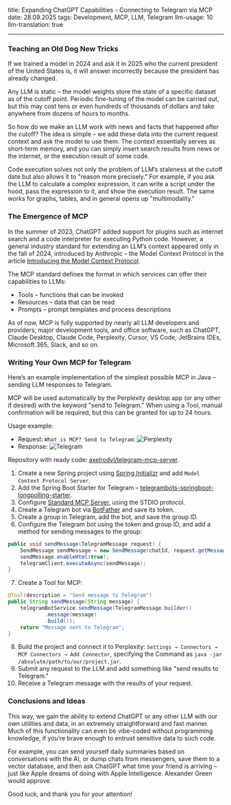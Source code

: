 title: Expanding ChatGPT Capabilities - Connecting to Telegram via MCP
date: 28.09.2025
tags: Development, MCP, LLM, Telegram
llm-usage: 10
llm-translation: true

---

### Teaching an Old Dog New Tricks
If we trained a model in 2024 and ask it in 2025 who the current president of the United States is, it will answer incorrectly because the president has already changed.

Any LLM is static – the model weights store the state of a specific dataset as of the cutoff point. Periodic fine-tuning of the model can be carried out, but this may cost tens or even hundreds of thousands of dollars and take anywhere from dozens of hours to months.

So how do we make an LLM work with news and facts that happened after the cutoff? The idea is simple – we add these data into the current request context and ask the model to use them. The context essentially serves as short-term memory, and you can simply insert search results from news or the internet, or the execution result of some code.

Code execution solves not only the problem of LLM’s staleness at the cutoff date but also allows it to "reason more precisely." For example, if you ask the LLM to calculate a complex expression, it can write a script under the hood, pass the expression to it, and show the execution result. The same works for graphs, tables, and in general opens up "multimodality."

### The Emergence of MCP
In the summer of 2023, ChatGPT added support for plugins such as internet search and a code interpreter for executing Python code. However, a general industry standard for extending an LLM’s context appeared only in the fall of 2024, introduced by Anthropic – the Model Context Protocol in the article [Introducing the Model Context Protocol](https://www.anthropic.com/news/model-context-protocol).

The MCP standard defines the format in which services can offer their capabilities to LLMs:
- Tools – functions that can be invoked
- Resources – data that can be read
- Prompts – prompt templates and process descriptions

As of now, MCP is fully supported by nearly all LLM developers and providers, major development tools, and office software, such as ChatGPT, Claude Desktop, Claude Code, Perplexity, Cursor, VS Code, JetBrains IDEs, Microsoft 365, Slack, and so on.

### Writing Your Own MCP for Telegram
Here’s an example implementation of the simplest possible MCP in Java – sending LLM responses to Telegram.

MCP will be used automatically by the Perplexity desktop app (or any other if desired) with the keyword "send to Telegram." When using a Tool, manual confirmation will be required, but this can be granted for up to 24 hours.

Usage example:
- Request: `What is MCP? Send to Telegram`:
![Perplexity](mcp-for-telegram/perplexity-example.png)
- Response:
![Telegram](mcp-for-telegram/message.png)

Repository with ready code: [axelrodvl/telegram-mcp-server](https://github.com/axelrodvl/telegram-mcp-server).

1. Create a new Spring project using [Spring Initializr](https://start.spring.io) and add `Model Context Protocol Server`.
2. Add the Spring Boot Starter for Telegram – [telegrambots-springboot-longpolling-starter](https://rubenlagus.github.io/TelegramBotsDocumentation/lesson-9.html).
3. Configure [Standard MCP Server](https://docs.spring.io/spring-ai/reference/api/mcp/mcp-server-boot-starter-docs.html), using the STDIO protocol.
4. Create a Telegram bot via [BotFather](https://t.me/BotFather) and save its token.
5. Create a group in Telegram, add the bot, and save the group ID.
6. Configure the Telegram bot using the token and group ID, and add a method for sending messages to the group:
```java
public void sendMessage(TelegramMessage request) {
    SendMessage sendMessage = new SendMessage(chatId, request.getMessage());
    sendMessage.enableHtml(true);
    telegramClient.executeAsync(sendMessage);
}
```
7. Create a Tool for MCP:
```java
@Tool(description = "Send message to Telegram")
public String sendMessage(String message) {
    telegramBotService.sendMessage(TelegramMessage.builder()
            .message(message)
            .build());
    return "Message sent to Telegram";
}
```
8. Build the project and connect it to Perplexity: `Settings → Connectors → MCP Connectors → Add Connector`, specifying the Command as `java -jar /absolute/path/to/our/project.jar`.
9. Submit any request to the LLM and add something like "send results to Telegram."
10. Receive a Telegram message with the results of your request.

### Conclusions and Ideas
This way, we gain the ability to extend ChatGPT or any other LLM with our own utilities and data, in an extremely straightforward and fast manner. Much of this functionality can even be vibe-coded without programming knowledge, if you’re brave enough to entrust sensitive data to such code.

For example, you can send yourself daily summaries based on conversations with the AI, or dump chats from messengers, save them to a vector database, and then ask ChatGPT what time your friend is arriving – just like Apple dreams of doing with Apple Intelligence. Alexander Green would approve.

Good luck, and thank you for your attention!